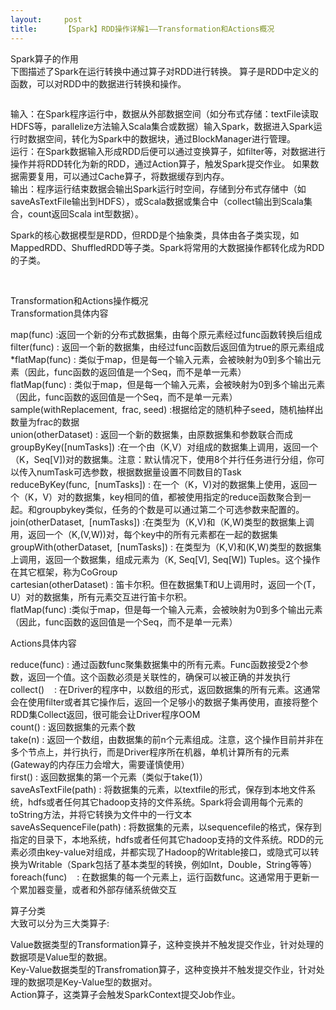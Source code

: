 ```yaml
---
layout:     post
title:      【Spark】RDD操作详解1——Transformation和Actions概况
---
```

<div id="article_content" class="article_content clearfix csdn-tracking-statistics" data-pid="blog" data-mod="popu_307" data-dsm="post">
								            <link rel="stylesheet" href="https://csdnimg.cn/release/phoenix/template/css/ck_htmledit_views-f76675cdea.css">
						<div class="htmledit_views" id="content_views">
                
<p>Spark算子的作用<br>
下图描述了Spark在运行转换中通过算子对RDD进行转换。 算子是RDD中定义的函数，可以对RDD中的数据进行转换和操作。</p>
<p><img alt="" src="https://img-blog.csdn.net/20160912161604526?watermark/2/text/aHR0cDovL2Jsb2cuY3Nkbi5uZXQv/font/5a6L5L2T/fontsize/400/fill/I0JBQkFCMA==/dissolve/70/gravity/Center"><br></p>
<p>输入：在Spark程序运行中，数据从外部数据空间（如分布式存储：textFile读取HDFS等，parallelize方法输入Scala集合或数据）输入Spark，数据进入Spark运行时数据空间，转化为Spark中的数据块，通过BlockManager进行管理。<br>
运行：在Spark数据输入形成RDD后便可以通过变换算子，如filter等，对数据进行操作并将RDD转化为新的RDD，通过Action算子，触发Spark提交作业。 如果数据需要复用，可以通过Cache算子，将数据缓存到内存。<br>
输出：程序运行结束数据会输出Spark运行时空间，存储到分布式存储中（如saveAsTextFile输出到HDFS），或Scala数据或集合中（collect输出到Scala集合，count返回Scala int型数据）。</p>
<p>Spark的核心数据模型是RDD，但RDD是个抽象类，具体由各子类实现，如MappedRDD、ShuffledRDD等子类。Spark将常用的大数据操作都转化成为RDD的子类。</p>
<p><img alt="" src="https://img-blog.csdn.net/20160912161650495?watermark/2/text/aHR0cDovL2Jsb2cuY3Nkbi5uZXQv/font/5a6L5L2T/fontsize/400/fill/I0JBQkFCMA==/dissolve/70/gravity/Center"></p>
<p><br>
Transformation和Actions操作概况<br>
Transformation具体内容</p>
<p>map(func) :返回一个新的分布式数据集，由每个原元素经过func函数转换后组成<br>
filter(func) : 返回一个新的数据集，由经过func函数后返回值为true的原元素组成*flatMap(func) : 类似于map，但是每一个输入元素，会被映射为0到多个输出元素（因此，func函数的返回值是一个Seq，而不是单一元素）<br>
flatMap(func) : 类似于map，但是每一个输入元素，会被映射为0到多个输出元素（因此，func函数的返回值是一个Seq，而不是单一元素）<br>
sample(withReplacement,  frac, seed) :根据给定的随机种子seed，随机抽样出数量为frac的数据<br>
union(otherDataset) : 返回一个新的数据集，由原数据集和参数联合而成<br>
groupByKey([numTasks]) :在一个由（K,V）对组成的数据集上调用，返回一个（K，Seq[V])对的数据集。注意：默认情况下，使用8个并行任务进行分组，你可以传入numTask可选参数，根据数据量设置不同数目的Task<br>
reduceByKey(func,  [numTasks]) : 在一个（K，V)对的数据集上使用，返回一个（K，V）对的数据集，key相同的值，都被使用指定的reduce函数聚合到一起。和groupbykey类似，任务的个数是可以通过第二个可选参数来配置的。<br>
join(otherDataset,  [numTasks]) :在类型为（K,V)和（K,W)类型的数据集上调用，返回一个（K,(V,W))对，每个key中的所有元素都在一起的数据集<br>
groupWith(otherDataset,  [numTasks]) : 在类型为（K,V)和(K,W)类型的数据集上调用，返回一个数据集，组成元素为（K, Seq[V], Seq[W]) Tuples。这个操作在其它框架，称为CoGroup<br>
cartesian(otherDataset) : 笛卡尔积。但在数据集T和U上调用时，返回一个(T，U）对的数据集，所有元素交互进行笛卡尔积。<br>
flatMap(func) :类似于map，但是每一个输入元素，会被映射为0到多个输出元素（因此，func函数的返回值是一个Seq，而不是单一元素）</p>
<p>Actions具体内容</p>
<p>reduce(func) : 通过函数func聚集数据集中的所有元素。Func函数接受2个参数，返回一个值。这个函数必须是关联性的，确保可以被正确的并发执行<br>
collect()    : 在Driver的程序中，以数组的形式，返回数据集的所有元素。这通常会在使用filter或者其它操作后，返回一个足够小的数据子集再使用，直接将整个RDD集Collect返回，很可能会让Driver程序OOM<br>
count() : 返回数据集的元素个数<br>
take(n) : 返回一个数组，由数据集的前n个元素组成。注意，这个操作目前并非在多个节点上，并行执行，而是Driver程序所在机器，单机计算所有的元素(Gateway的内存压力会增大，需要谨慎使用）<br>
first() : 返回数据集的第一个元素（类似于take(1)）<br>
saveAsTextFile(path) : 将数据集的元素，以textfile的形式，保存到本地文件系统，hdfs或者任何其它hadoop支持的文件系统。Spark将会调用每个元素的toString方法，并将它转换为文件中的一行文本<br>
saveAsSequenceFile(path) : 将数据集的元素，以sequencefile的格式，保存到指定的目录下，本地系统，hdfs或者任何其它hadoop支持的文件系统。RDD的元素必须由key-value对组成，并都实现了Hadoop的Writable接口，或隐式可以转换为Writable（Spark包括了基本类型的转换，例如Int，Double，String等等）<br>
foreach(func)    : 在数据集的每一个元素上，运行函数func。这通常用于更新一个累加器变量，或者和外部存储系统做交互</p>
<p>算子分类<br>
大致可以分为三大类算子:</p>
<p>Value数据类型的Transformation算子，这种变换并不触发提交作业，针对处理的数据项是Value型的数据。<br>
Key-Value数据类型的Transfromation算子，这种变换并不触发提交作业，针对处理的数据项是Key-Value型的数据对。<br>
Action算子，这类算子会触发SparkContext提交Job作业。<br></p>
            </div>
                </div>